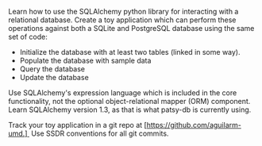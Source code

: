 Learn how to use the SQLAlchemy python library for interacting with a relational database. Create a toy application which can perform these operations against both a SQLite and PostgreSQL database using the same set of code:
 * Initialize the database with at least two tables (linked in some way).
 * Populate the database with sample data
 * Query the database
 * Update the database

Use SQLAlchemy's expression language which is included in the core functionality, not the optional object-relational mapper (ORM) component. Learn SQLAlchemy version 1.3, as that is what patsy-db is currently using.

Track your toy application in a git repo at [https://github.com/aguilarm-umd.]  Use SSDR conventions for all git commits.